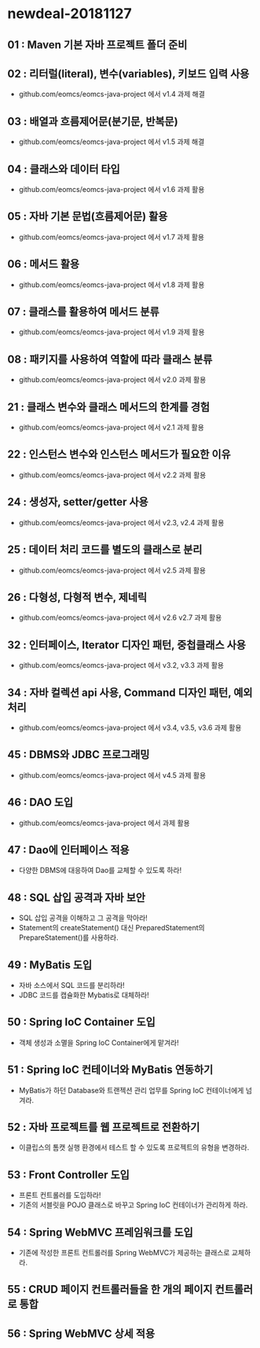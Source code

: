 # newdeal-20181127

## 01 : Maven 기본 자바 프로젝트 폴더 준비

## 02 : 리터럴(literal), 변수(variables), 키보드 입력 사용

- github.com/eomcs/eomcs-java-project 에서 v1.4 과제 해결

## 03 : 배열과 흐름제어문(분기문, 반복문)

- github.com/eomcs/eomcs-java-project 에서 v1.5 과제 해결

## 04 : 클래스와 데이터 타입

- github.com/eomcs/eomcs-java-project 에서 v1.6 과제 활용

## 05 : 자바 기본 문법(흐름제어문) 활용

- github.com/eomcs/eomcs-java-project 에서 v1.7 과제 활용

## 06 : 메서드 활용

- github.com/eomcs/eomcs-java-project 에서 v1.8 과제 활용

## 07 : 클래스를 활용하여 메서드 분류

- github.com/eomcs/eomcs-java-project 에서 v1.9 과제 활용

## 08 : 패키지를 사용하여 역할에 따라 클래스 분류

- github.com/eomcs/eomcs-java-project 에서 v2.0 과제 활용

## 21 : 클래스 변수와 클래스 메서드의 한계를 경험

- github.com/eomcs/eomcs-java-project 에서 v2.1 과제 활용

## 22 : 인스턴스 변수와 인스턴스 메서드가 필요한 이유

- github.com/eomcs/eomcs-java-project 에서 v2.2 과제 활용

## 24 : 생성자, setter/getter 사용

- github.com/eomcs/eomcs-java-project 에서 v2.3, v2.4 과제 활용

## 25 : 데이터 처리 코드를 별도의 클래스로 분리

- github.com/eomcs/eomcs-java-project 에서 v2.5 과제 활용

## 26 : 다형성, 다형적 변수, 제네릭

- github.com/eomcs/eomcs-java-project 에서 v2.6 v2.7 과제 활용

## 32 : 인터페이스, Iterator 디자인 패턴, 중첩클래스 사용

- github.com/eomcs/eomcs-java-project 에서 v3.2, v3.3 과제 활용

## 34 : 자바 컬렉션 api 사용, Command 디자인 패턴, 예외처리

- github.com/eomcs/eomcs-java-project 에서 v3.4, v3.5, v3.6 과제 활용

## 45 : DBMS와 JDBC 프로그래밍

- github.com/eomcs/eomcs-java-project 에서 v4.5 과제 활용

## 46 : DAO 도입

- github.com/eomcs/eomcs-java-project 에서  과제 활용

## 47 : Dao에 인터페이스 적용

- 다양한 DBMS에 대응하여 Dao를 교체할 수 있도록 하라!

## 48 : SQL 삽입 공격과 자바 보안

- SQL 삽입 공격을 이해하고 그 공격을 막아라!
- Statement의 createStatement() 대신 PreparedStatement의 PrepareStatement()를 사용하라.

## 49 : MyBatis 도입

- 자바 소스에서 SQL 코드를 분리하라!
- JDBC 코드를 캡슐화한 Mybatis로 대체하라!

## 50 : Spring IoC Container 도입

- 객체 생성과 소멸을 Spring IoC Container에게 맡겨라!

## 51 : Spring IoC 컨테이너와 MyBatis 연동하기

- MyBatis가 하던 Database와 트랜젝션 관리 업무를 Spring IoC 컨테이너에게 넘겨라.

## 52 : 자바 프로젝트를 웹 프로젝트로 전환하기

- 이클립스의 톰캣 실행 환경에서 테스트 할 수 있도록 프로젝트의 유형을 변경하라.

## 53 : Front Controller 도입

- 프론트 컨트롤러를 도입하라!
- 기존의 서블릿을 POJO 클래스로 바꾸고 Spring IoC 컨테이너가 관리하게 하라.

## 54 : Spring WebMVC 프레임워크를 도입

- 기존에 작성한 프론트 컨트롤러를 Spring WebMVC가 제공하는 클래스로 교체하라.

## 55 : CRUD 페이지 컨트롤러들을 한 개의 페이지 컨트롤러로 통합

## 56 : Spring WebMVC 상세 적용